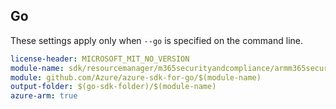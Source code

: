 ## Go

These settings apply only when `--go` is specified on the command line.

``` yaml $(go) && $(track2)
license-header: MICROSOFT_MIT_NO_VERSION
module-name: sdk/resourcemanager/m365securityandcompliance/armm365securityandcompliance
module: github.com/Azure/azure-sdk-for-go/$(module-name)
output-folder: $(go-sdk-folder)/$(module-name)
azure-arm: true
```
